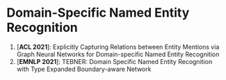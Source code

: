 # Domain-Specific Named Entity Recognition

1. [**ACL 2021**]: Explicitly Capturing Relations between Entity Mentions via Graph Neural Networks for Domain-specific Named Entity Recognition
2. [**EMNLP 2021**]: TEBNER: Domain Specific Named Entity Recognition with Type Expanded Boundary-aware Network



